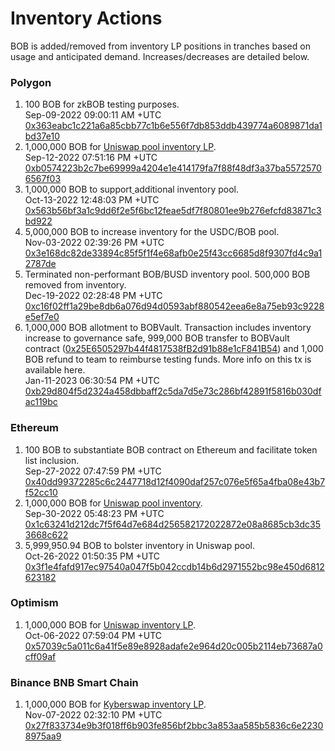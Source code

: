 # Inventory Actions

BOB is added/removed from inventory LP positions in tranches based on usage and anticipated demand. Increases/decreases are detailed below.

### Polygon

1. 100 BOB for zkBOB testing purposes.\
   &#x20;Sep-09-2022 09:00:11 AM +UTC\
   [0x363eabc1c221a6a85cbb77c1b6e556f7db853ddb439774a6089871da1bd37e10](https://polygonscan.com/tx/0x363eabc1c221a6a85cbb77c1b6e556f7db853ddb439774a6089871da1bd37e10)
2. 1,000,000 BOB for [Uniswap pool inventory LP](https://zkbob.page.link/getBOB).\
   Sep-12-2022 07:51:16 PM +UTC\
   [0xb0574223b2c7be69999a4204e1e414179fa7f88f48df3a37ba55725706567f03](https://polygonscan.com/tx/0xb0574223b2c7be69999a4204e1e414179fa7f88f48df3a37ba55725706567f03)
3. 1,000,000 BOB to support[ ](https://info.uniswap.org/#/polygon/pools/0xe65a85bf544b4e4017cdb12387844683a9c86641)additional inventory pool.\
   Oct-13-2022 12:48:03 PM +UTC\
   [0x563b56bf3a1c9dd6f2e5f6bc12feae5df7f80801ee9b276efcfd83871c3bd922](https://polygonscan.com/tx/0x563b56bf3a1c9dd6f2e5f6bc12feae5df7f80801ee9b276efcfd83871c3bd922)
4. 5,000,000 BOB to increase inventory for the USDC/BOB pool.\
   Nov-03-2022 02:39:26 PM +UTC\
   [0x3e168dc82de33894c85f5f1f4e68afb0e25f43cc6685d8f9307fd4c9a12787de](https://polygonscan.com/tx/0x3e168dc82de33894c85f5f1f4e68afb0e25f43cc6685d8f9307fd4c9a12787de)
5. Terminated non-performant BOB/BUSD inventory pool. 500,000 BOB removed from inventory. \
   Dec-19-2022 02:28:48 PM +UTC\
   [0xc16f02ff1a29be8db6a076d94d0593abf880542eea6e8a75eb93c9228e5ef7e0](https://polygonscan.com/tx/0xc16f02ff1a29be8db6a076d94d0593abf880542eea6e8a75eb93c9228e5ef7e0)
6. 1,000,000 BOB allotment to BOBVault. Transaction includes inventory increase to governance safe, 999,000 BOB transfer to BOBVault contract ([0x25E6505297b44f4817538fB2d91b88e1cF841B54](https://polygonscan.com/address/0x25e6505297b44f4817538fb2d91b88e1cf841b54)) and 1,000 BOB refund to team to reimburse testing funds. More info on this tx is available here.\
   Jan-11-2023 06:30:54 PM +UTC\
   [0xb29d804f5d2324a458dbbaff2c5da7d5e73c286bf42891f5816b030dfac119bc](https://polygonscan.com/tx/0xb29d804f5d2324a458dbbaff2c5da7d5e73c286bf42891f5816b030dfac119bc)

### Ethereum&#x20;

1. 100 BOB to substantiate BOB contract on Ethereum and facilitate token list inclusion.\
   Sep-27-2022 07:47:59 PM +UTC\
   [0x40dd99372285c6c2447718d12f4090daf257c076e5f65a4fba08e43b7f52cc10](https://etherscan.io/tx/0x40dd99372285c6c2447718d12f4090daf257c076e5f65a4fba08e43b7f52cc10)
2. 1,000,000 BOB for [Uniswap pool inventory](https://app.uniswap.org/#/swap/?chain=ethereum\&inputCurrency=0xA0b86991c6218b36c1d19D4a2e9Eb0cE3606eB48\&outputCurrency=0xB0B195aEFA3650A6908f15CdaC7D92F8a5791B0B).\
   Sep-30-2022 05:48:23 PM +UTC\
   [0x1c63241d212dc7f5f64d7e684d256582172022872e08a8685cb3dc353668c622](https://etherscan.io/tx/0x1c63241d212dc7f5f64d7e684d256582172022872e08a8685cb3dc353668c622)
3. 5,999,950.94 BOB to bolster inventory in Uniswap pool.\
   Oct-26-2022 01:50:35 PM +UTC\
   [0x3f1e4fafd917ec97540a047f5b042ccdb14b6d2971552bc98e450d6812623182](https://etherscan.io/tx/0x3f1e4fafd917ec97540a047f5b042ccdb14b6d2971552bc98e450d6812623182)

### Optimism

1. 1,000,000 BOB for [Uniswap inventory LP](https://app.uniswap.org/#/swap/?chain=optimism\&inputCurrency=0xA0b86991c6218b36c1d19D4a2e9Eb0cE3606eB48\&outputCurrency=0xB0B195aEFA3650A6908f15CdaC7D92F8a5791B0B).\
   Oct-06-2022 07:59:04 PM +UTC\
   [0x57039c5a011c6a41f5e89e8928adafe2e964d20c005b2114eb73687a0cff09af](https://optimistic.etherscan.io/tx/0x57039c5a011c6a41f5e89e8928adafe2e964d20c005b2114eb73687a0cff09af)

### Binance BNB Smart Chain

1. 1,000,000 BOB for [Kyberswap inventory LP](https://kyberswap.com/swap/bnb/bob-to-usdc).\
   Nov-07-2022 02:32:10 PM +UTC\
   [0x27f833734e9b3f018ff6b903fe856bf2bbc3a853aa585b5836c6e22308975aa9](https://bscscan.com/tx/0x27f833734e9b3f018ff6b903fe856bf2bbc3a853aa585b5836c6e22308975aa9)
